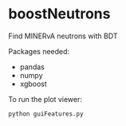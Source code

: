 # boostNeutrons
Find MINERvA neutrons with BDT

Packages needed:
* pandas
* numpy
* xgboost

To run the plot viewer:
```python
python guiFeatures.py
```
